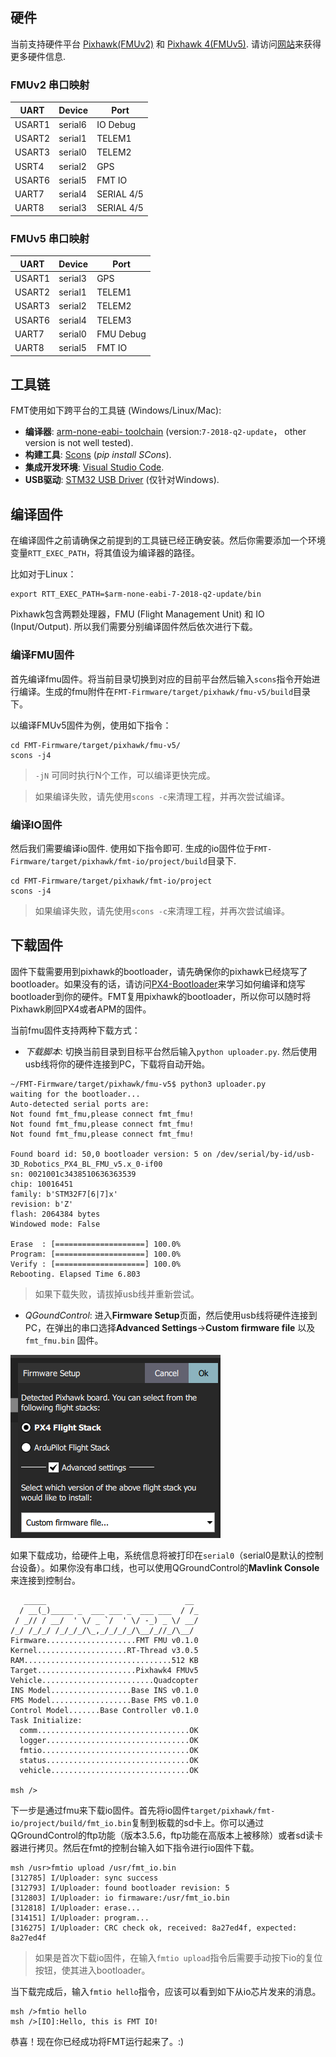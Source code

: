 
## 硬件

当前支持硬件平台 [Pixhawk(FMUv2)](https://docs.px4.io/master/en/flight_controller/pixhawk.html) 和 [Pixhawk 4(FMUv5)](https://docs.px4.io/master/en/flight_controller/pixhawk4.html). 请访问[网站](https://pixhawk.org/)来获得更多硬件信息.

### FMUv2 串口映射

|  UART   | Device  | Port |
|  ----   | ------  | ---- |
|  USART1 | serial6 | IO Debug |
|  USART2 | serial1 | TELEM1 |
|  USART3 | serial0 | TELEM2 |
|  USRT4  | serial2 | GPS |
|  USART6 | serial5 | FMT IO |
|  UART7  | serial4 | SERIAL 4/5 |
|  UART8  | serial3 | SERIAL 4/5 |

### FMUv5 串口映射

|  UART   | Device  | Port |
|  ----   | ------  | ---- |
|  USART1 | serial3 | GPS |
|  USART2 | serial1 | TELEM1 |
|  USART3 | serial2 | TELEM2 |
|  USART6 | serial4 | TELEM3 |
|  UART7  | serial0 | FMU Debug |
|  UART8  | serial5 | FMT IO |

## 工具链

FMT使用如下跨平台的工具链 (Windows/Linux/Mac):

- **编译器**: [arm-none-eabi- toolchain](https://developer.arm.com/tools-and-software/open-source-software/developer-tools/gnu-toolchain/gnu-rm/downloads) (version:`7-2018-q2-update`， other version is not well tested).
- **构建工具**: [Scons](https://scons.org/) (*pip install SCons*).
- **集成开发环境**: [Visual Studio Code](https://code.visualstudio.com/).
- **USB驱动**: [STM32 USB Driver](https://www.st.com/en/development-tools/stsw-stm32102.html) (仅针对Windows).

## 编译固件

在编译固件之前请确保之前提到的工具链已经正确安装。然后你需要添加一个环境变量`RTT_EXEC_PATH`，将其值设为编译器的路径。

比如对于Linux：

```shell
export RTT_EXEC_PATH=$arm-none-eabi-7-2018-q2-update/bin
```

Pixhawk包含两颗处理器，FMU (Flight Management Unit) 和 IO (Input/Output). 所以我们需要分别编译固件然后依次进行下载。

### 编译FMU固件

首先编译fmu固件。将当前目录切换到对应的目前平台然后输入`scons`指令开始进行编译。生成的fmu附件在`FMT-Firmware/target/pixhawk/fmu-v5/build`目录下。

以编译FMUv5固件为例，使用如下指令：

```shell
cd FMT-Firmware/target/pixhawk/fmu-v5/
scons -j4
```

> `-jN` 可同时执行N个工作，可以编译更快完成。

> 如果编译失败，请先使用`scons -c`来清理工程，并再次尝试编译。

### 编译IO固件

然后我们需要编译io固件. 使用如下指令即可. 生成的io固件位于`FMT-Firmware/target/pixhawk/fmt-io/project/build`目录下.

```shell
cd FMT-Firmware/target/pixhawk/fmt-io/project
scons -j4
```

> 如果编译失败，请先使用`scons -c`来清理工程，并再次尝试编译。

## 下载固件

固件下载需要用到pixhawk的bootloader，请先确保你的pixhawk已经烧写了bootloader。如果没有的话，请访问[PX4-Bootloader](https://github.com/PX4/PX4-Bootloader)来学习如何编译和烧写bootloader到你的硬件。FMT复用pixhawk的bootloader，所以你可以随时将Pixhawk刷回PX4或者APM的固件。

当前fmu固件支持两种下载方式：

- *下载脚本*: 切换当前目录到目标平台然后输入`python uploader.py`. 然后使用usb线将你的硬件连接到PC，下载将自动开始。

```
~/FMT-Firmware/target/pixhawk/fmu-v5$ python3 uploader.py 
waiting for the bootloader...
Auto-detected serial ports are:
Not found fmt_fmu,please connect fmt_fmu!
Not found fmt_fmu,please connect fmt_fmu!
Not found fmt_fmu,please connect fmt_fmu!

Found board id: 50,0 bootloader version: 5 on /dev/serial/by-id/usb-3D_Robotics_PX4_BL_FMU_v5.x_0-if00
sn: 0021001c3438510636363539
chip: 10016451
family: b'STM32F7[6|7]x'
revision: b'Z'
flash: 2064384 bytes
Windowed mode: False

Erase  : [====================] 100.0%
Program: [====================] 100.0%
Verify : [====================] 100.0%
Rebooting. Elapsed Time 6.803

```

> 如果下载失败，请拔掉usb线并重新尝试。

- *QGoundControl*: 进入**Firmware Setup**页面，然后使用usb线将硬件连接到PC，在弹出的串口选择**Advanced Settings**->**Custom firmware file** 以及`fmt_fmu.bin` 固件。

![qgc_download](../../figures/qgc_download.png)

如果下载成功，给硬件上电，系统信息将被打印在`serial0`（serial0是默认的控制台设备）。如果你没有串口线，也可以使用QGroundControl的**Mavlink Console**来连接到控制台。

```
   _____                               __ 
  / __(_)_____ _  ___ ___ _  ___ ___  / /_
 / _// / __/  ' \/ _ `/  ' \/ -_) _ \/ __/
/_/ /_/_/ /_/_/_/\_,_/_/_/_/\__/_//_/\__/ 
Firmware....................FMT FMU v0.1.0
Kernel....................RT-Thread v3.0.5
RAM.................................512 KB
Target......................Pixhawk4 FMUv5
Vehicle.........................Quadcopter
INS Model..................Base INS v0.1.0
FMS Model..................Base FMS v0.1.0
Control Model.......Base Controller v0.1.0
Task Initialize:
  comm..................................OK
  logger................................OK
  fmtio.................................OK
  status................................OK
  vehicle...............................OK

msh />
```

下一步是通过fmu来下载io固件。首先将io固件`target/pixhawk/fmt-io/project/build/fmt_io.bin`复制到板载的sd卡上。你可以通过QGroundControl的ftp功能（版本3.5.6，ftp功能在高版本上被移除）或者sd读卡器进行拷贝。然后在fmt的控制台输入如下指令进行io固件下载。

```
msh /usr>fmtio upload /usr/fmt_io.bin
[312785] I/Uploader: sync success
[312793] I/Uploader: found bootloader revision: 5
[312803] I/Uploader: io firmaware:/usr/fmt_io.bin
[312818] I/Uploader: erase...
[314151] I/Uploader: program...
[316275] I/Uploader: CRC check ok, received: 8a27ed4f, expected: 8a27ed4f
```

> 如果是首次下载io固件，在输入`fmtio upload`指令后需要手动按下io的复位按钮，使其进入bootloader。

当下载完成后，输入`fmtio hello`指令，应该可以看到如下从io芯片发来的消息。

```
msh />fmtio hello
msh />[IO]:Hello, this is FMT IO!
```

恭喜！现在你已经成功将FMT运行起来了。:)
